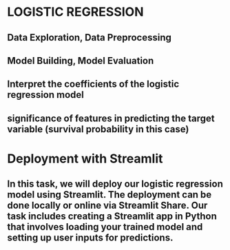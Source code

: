 # LOGISTIC REGRESSION
## Data Exploration, Data Preprocessing
## Model Building, Model Evaluation
## Interpret the coefficients of the logistic regression model
## significance of features in predicting the target variable (survival probability in this case)

# Deployment with Streamlit
## In this task, we will deploy our logistic regression model using Streamlit. The deployment can be done locally or online via Streamlit Share. Our task includes creating a Streamlit app in Python that involves loading your trained model and setting up user inputs for predictions. 
